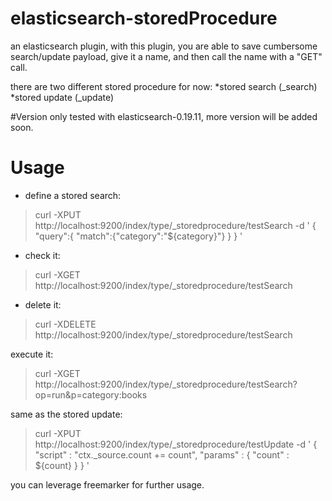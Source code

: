 elasticsearch-storedProcedure
=============================

an elasticsearch plugin, with this plugin, you are able to save cumbersome search/update payload, give it a name, and then call the name with a "GET" call.

there are two different stored procedure for now:
*stored search (_search)
*stored update (_update)

#Version
only tested with elasticsearch-0.19.11, more version will be added soon.

# Usage
* define a stored search:
> curl -XPUT http://localhost:9200/index/type/_storedprocedure/testSearch -d '
> {
>    "query":{
>    	"match":{"category":"${category}"}
>    }
>}
>'

* check it:
> curl -XGET http://localhost:9200/index/type/_storedprocedure/testSearch

* delete it:
> curl -XDELETE http://localhost:9200/index/type/_storedprocedure/testSearch

execute it:
> curl -XGET http://localhost:9200/index/type/_storedprocedure/testSearch?op=run&p=category:books

same as the stored update:
> curl -XPUT http://localhost:9200/index/type/_storedprocedure/testUpdate -d '
> {
>     "script" : "ctx._source.count += count",
>     "params" : {
>         "count" : ${count}
>     }
> }
> '

you can leverage freemarker for further usage.

